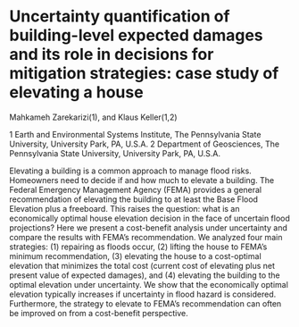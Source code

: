 # Uncertainty quantification of building-level expected damages and its role in decisions for mitigation strategies: case study of elevating a house

Mahkameh Zarekarizi(1), and Klaus Keller(1,2)

1 Earth and Environmental Systems Institute, The Pennsylvania State University, University Park, PA, U.S.A. 
2 Department of Geosciences, The Pennsylvania State University, University Park, PA, U.S.A. 

Elevating a building is a common approach to manage flood risks. Homeowners need to decide if and how much to elevate a building. The Federal Emergency Management Agency (FEMA) provides a general recommendation of elevating the building to at least the Base Flood Elevation plus a freeboard. This raises the question: what is an economically optimal house elevation decision in the face of uncertain flood projections? Here we present a cost-benefit analysis under uncertainty and compare the results with FEMA’s recommendation. We analyzed four main strategies: (1) repairing as floods occur, (2) lifting the house to FEMA’s minimum recommendation, (3) elevating the house to a cost-optimal elevation that minimizes the total cost (current cost of elevating plus net present value of expected damages), and (4) elevating the building to the optimal elevation under uncertainty. We show that the economically optimal elevation typically increases if uncertainty in flood hazard is considered.  Furthermore,  the strategy to elevate to FEMA’s recommendation can often be improved on from a cost-benefit perspective. 


